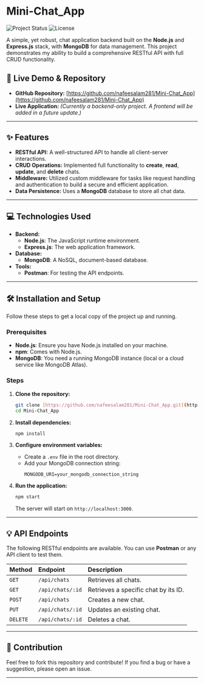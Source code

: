 # Mini-Chat_App

![Project Status](https://img.shields.io/badge/Status-In%20Progress-blue)
![License](https://img.shields.io/badge/License-MIT-green)

A simple, yet robust, chat application backend built on the **Node.js** and **Express.js** stack, with **MongoDB** for data management. This project demonstrates my ability to build a comprehensive RESTful API with full CRUD functionality.

## 🚀 Live Demo & Repository

* **GitHub Repository:** [https://github.com/nafeesalam281/Mini-Chat_App](https://github.com/nafeesalam281/Mini-Chat_App)
* **Live Application:** *(Currently a backend-only project. A frontend will be added in a future update.)*

***

## ✨ Features

* **RESTful API:** A well-structured API to handle all client-server interactions.
* **CRUD Operations:** Implemented full functionality to **create**, **read**, **update**, and **delete** chats.
* **Middleware:** Utilized custom middleware for tasks like request handling and authentication to build a secure and efficient application.
* **Data Persistence:** Uses a **MongoDB** database to store all chat data.

***

## 💻 Technologies Used

* **Backend:**
    * **Node.js**: The JavaScript runtime environment.
    * **Express.js**: The web application framework.
* **Database:**
    * **MongoDB**: A NoSQL, document-based database.
* **Tools:**
    * **Postman**: For testing the API endpoints.

***

## 🛠️ Installation and Setup

Follow these steps to get a local copy of the project up and running.

### Prerequisites

* **Node.js**: Ensure you have Node.js installed on your machine.
* **npm**: Comes with Node.js.
* **MongoDB**: You need a running MongoDB instance (local or a cloud service like MongoDB Atlas).

### Steps

1.  **Clone the repository:**
    ```bash
    git clone [https://github.com/nafeesalam281/Mini-Chat_App.git](https://github.com/nafeesalam281/Mini-Chat_App.git)
    cd Mini-Chat_App
    ```

2.  **Install dependencies:**
    ```bash
    npm install
    ```

3.  **Configure environment variables:**
    * Create a `.env` file in the root directory.
    * Add your MongoDB connection string:
        ```
        MONGODB_URI=your_mongodb_connection_string
        ```

4.  **Run the application:**
    ```bash
    npm start
    ```
    The server will start on `http://localhost:3000`.

***

## 💡 API Endpoints

The following RESTful endpoints are available. You can use **Postman** or any API client to test them.

| Method | Endpoint | Description |
| :--- | :--- | :--- |
| `GET` | `/api/chats` | Retrieves all chats. |
| `GET` | `/api/chats/:id` | Retrieves a specific chat by its ID. |
| `POST`| `/api/chats` | Creates a new chat. |
| `PUT` | `/api/chats/:id` | Updates an existing chat. |
| `DELETE`| `/api/chats/:id`| Deletes a chat. |

***

## 🤝 Contribution

Feel free to fork this repository and contribute! If you find a bug or have a suggestion, please open an issue.

***

    
